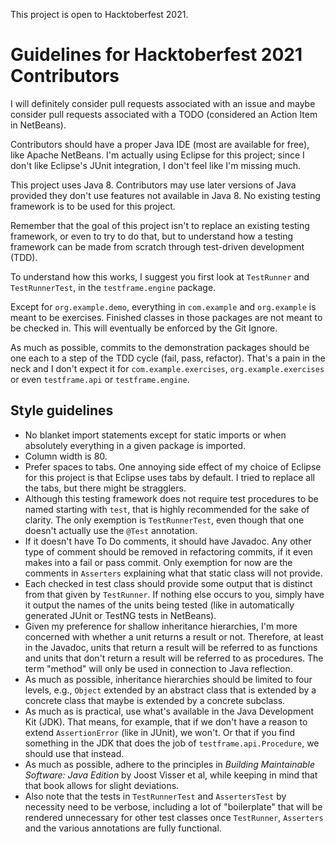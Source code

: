 This project is open to Hacktoberfest 2021.

# Guidelines for Hacktoberfest 2021 Contributors

I will definitely consider pull requests associated with an issue and maybe 
consider pull requests associated with a TODO (considered an Action Item in 
NetBeans).

Contributors should have a proper Java IDE (most are available for free), like 
Apache NetBeans. I'm actually using Eclipse for this project; since I don't like 
Eclipse's JUnit integration, I don't feel like I'm missing much.

This project uses Java 8. Contributors may use later versions of Java provided 
they don't use features not available in Java 8. No existing testing framework 
is to be used for this project.

Remember that the goal of this project isn't to replace an existing testing 
framework, or even to try to do that, but to understand how a testing framework 
can be made from scratch through test-driven development (TDD).

To understand how this works, I suggest you first look at `TestRunner` and 
`TestRunnerTest`, in the `testframe.engine` package.

Except for `org.example.demo`, everything in `com.example` and `org.example` is 
meant to be exercises. Finished classes in those packages are not meant to be 
checked in. This will eventually be enforced by the Git Ignore.

As much as possible, commits to the demonstration packages should be one each to 
a step of the TDD cycle (fail, pass, refactor). That's a pain in the neck and I 
don't expect it for `com.example.exercises`, `org.example.exercises` or even 
`testframe.api` or `testframe.engine`.

## Style guidelines

* No blanket import statements except for static imports or when absolutely 
everything in a given package is imported.
* Column width is 80.
* Prefer spaces to tabs. One annoying side effect of my choice of Eclipse for 
this project is that Eclipse uses tabs by default. I tried to replace all the 
tabs, but there might be stragglers.
* Although this testing framework does not require test procedures to be named 
starting with `test`, that is highly recommended for the sake of clarity. The 
only exemption is `TestRunnerTest`, even though that one doesn't actually use 
the `@Test` annotation.
* If it doesn't have To Do comments, it should have Javadoc. Any other type of 
comment should be removed in refactoring commits, if it even makes into a fail 
or pass commit. Only exemption for now are the comments in `Asserters` 
explaining what that static class will not provide.
* Each checked in test class should provide some output that is distinct from 
that given by `TestRunner`. If nothing else occurs to you, simply have it output 
the names of the units being tested (like in automatically generated JUnit or 
TestNG tests in NetBeans).
* Given my preference for shallow inheritance hierarchies, I'm more concerned 
with whether a unit returns a result or not. Therefore, at least in the Javadoc, 
units that return a result will be referred to as functions and units that don't 
return a result will be referred to as procedures. The term "method" will only 
be used in connection to Java reflection.
* As much as possible, inheritance hierarchies should be limited to four levels, 
e.g., `Object` extended by an abstract class that is extended by a concrete 
class that maybe is extended by a concrete subclass.
* As much as is practical, use what's available in the Java Development Kit 
(JDK). That means, for example, that if we don't have a reason to extend 
`AssertionError` (like in JUnit), we won't. Or that if you find something in the 
JDK that does the job of `testframe.api.Procedure`, we should use that instead.
* As much as possible, adhere to the principles in *Building Maintainable 
Software: Java Edition* by Joost Visser et al, while keeping in mind that that 
book allows for slight deviations.
* Also note that the tests in `TestRunnerTest` and `AssertersTest` by necessity 
need to be verbose, including a lot of "boilerplate" that will be rendered 
unnecessary for other test classes once `TestRunner`, `Asserters` and the 
various annotations are fully functional.